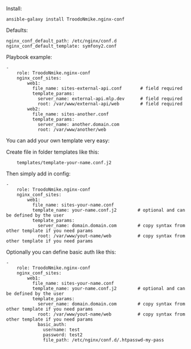 Install:

    ansible-galaxy install TroodoNmike.nginx-conf
    
Defaults:

    nginx_conf_default_path: /etc/nginx/conf.d
    nginx_conf_default_template: symfony2.conf


Playbook example:

    -
        role: TroodoNmike.nginx-conf
        nginx_conf_sites:
            web1:
              file_name: sites-external-api.conf       # field required
              template_params:
                server_name: external-api.mlp.dev      # field required
                root: /var/www/external-api/web        # field required
            web2:
              file_name: sites-another.conf       
              template_params:
                server_name: another.domain.com   
                root: /var/www/another/web        
            
You can add your own template very easy:

Create file in folder templates like this: 

        templates/template-your-name.conf.j2
        
Then simply add in config:

    -
        role: TroodoNmike.nginx-conf
        nginx_conf_sites:
            web1:
              file_name: sites-your-name.conf
              template_name: your-name.conf.j2        # optional and can be defined by the user
              template_params:
                server_name: domain.domain.com        # copy syntax from other template if you need params
                root: /var/www/yout-name/web          # copy syntax from other template if you need params

Optionally you can define basic auth like this:

    -
        role: TroodoNmike.nginx-conf
        nginx_conf_sites:
            web1:
              file_name: sites-your-name.conf
              template_name: your-name.conf.j2        # optional and can be defined by the user
              template_params:
                server_name: domain.domain.com        # copy syntax from other template if you need params
                root: /var/www/yout-name/web          # copy syntax from other template if you need params
                basic_auth:
                  username: test
                  password: test2
                  file_path: /etc/nginx/conf.d/.htpasswd-my-pass

